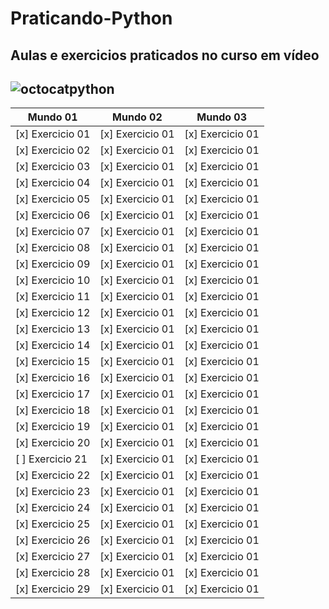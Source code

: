 # Praticando-Python
 **Aulas e exercicios praticados no curso em vídeo**
---
![octocatpython](https://user-images.githubusercontent.com/32422863/79257550-29b66180-7e60-11ea-8f03-50d0f8eb63d1.png)
---  
Mundo 01 | Mundo 02 | Mundo 03
---------|----------|---------
[x] Exercicio 01 | [x] Exercicio 01 | [x] Exercicio 01
[x] Exercicio 02 | [x] Exercicio 01 | [x] Exercicio 01
[x] Exercicio 03 | [x] Exercicio 01 | [x] Exercicio 01
[x] Exercicio 04 | [x] Exercicio 01 | [x] Exercicio 01
[x] Exercicio 05 | [x] Exercicio 01 | [x] Exercicio 01
[x] Exercicio 06 | [x] Exercicio 01 | [x] Exercicio 01
[x] Exercicio 07 | [x] Exercicio 01 | [x] Exercicio 01
[x] Exercicio 08 | [x] Exercicio 01 | [x] Exercicio 01
[x] Exercicio 09 | [x] Exercicio 01 | [x] Exercicio 01
[x] Exercicio 10 | [x] Exercicio 01 | [x] Exercicio 01
[x] Exercicio 11 | [x] Exercicio 01 | [x] Exercicio 01
[x] Exercicio 12 | [x] Exercicio 01 | [x] Exercicio 01
[x] Exercicio 13 | [x] Exercicio 01 | [x] Exercicio 01
[x] Exercicio 14 | [x] Exercicio 01 | [x] Exercicio 01
[x] Exercicio 15 | [x] Exercicio 01 | [x] Exercicio 01
[x] Exercicio 16 | [x] Exercicio 01 | [x] Exercicio 01
[x] Exercicio 17 | [x] Exercicio 01 | [x] Exercicio 01
[x] Exercicio 18 | [x] Exercicio 01 | [x] Exercicio 01
[x] Exercicio 19 | [x] Exercicio 01 | [x] Exercicio 01
[x] Exercicio 20 | [x] Exercicio 01 | [x] Exercicio 01
[ ] Exercicio 21 | [x] Exercicio 01 | [x] Exercicio 01
[x] Exercicio 22 | [x] Exercicio 01 | [x] Exercicio 01
[x] Exercicio 23 | [x] Exercicio 01 | [x] Exercicio 01
[x] Exercicio 24 | [x] Exercicio 01 | [x] Exercicio 01
[x] Exercicio 25 | [x] Exercicio 01 | [x] Exercicio 01
[x] Exercicio 26 | [x] Exercicio 01 | [x] Exercicio 01
[x] Exercicio 27 | [x] Exercicio 01 | [x] Exercicio 01
[x] Exercicio 28 | [x] Exercicio 01 | [x] Exercicio 01
[x] Exercicio 29 | [x] Exercicio 01 | [x] Exercicio 01
